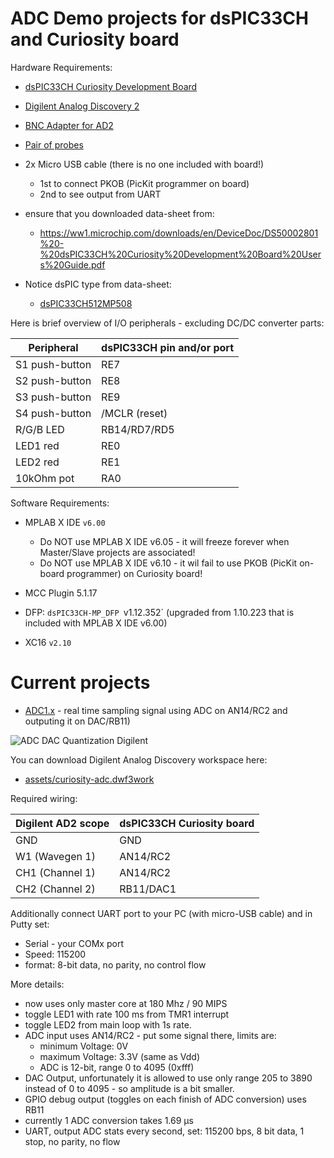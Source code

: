 # ADC Demo projects for dsPIC33CH and Curiosity board

Hardware Requirements:

- [dsPIC33CH Curiosity Development Board](https://www.microchip.com/en-us/development-tool/DM330028-2)
- [Digilent Analog Discovery 2](https://digilent.com/shop/analog-discovery-2-100ms-s-usb-oscilloscope-logic-analyzer-and-variable-power-supply/)
- [BNC Adapter for AD2](https://digilent.com/shop/bnc-adapter-for-analog-discovery/)
- [Pair of probes](https://digilent.com/shop/bnc-oscilloscope-x1-x10-probes-pair/)
- 2x Micro USB cable (there is no one included with board!)

  - 1st to connect PKOB (PicKit programmer on board) 
  - 2nd to see output from UART

- ensure that you downloaded data-sheet from:

  - https://ww1.microchip.com/downloads/en/DeviceDoc/DS50002801%20-%20dsPIC33CH%20Curiosity%20Development%20Board%20Users%20Guide.pdf
- Notice dsPIC type from data-sheet:
  - [dsPIC33CH512MP508](https://www.microchip.com/en-us/product/dsPIC33CH512MP508)

Here is brief overview of I/O peripherals - excluding DC/DC converter parts:

| Peripheral | dsPIC33CH pin and/or port |
| --- | --- |
| S1 push-button | RE7 |
| S2 push-button | RE8 |
| S3 push-button | RE9 |
| S4 push-button | /MCLR (reset) |
| R/G/B LED | RB14/RD7/RD5 |
| LED1 red | RE0 |
| LED2 red | RE1 |
| 10kOhm pot | RA0 |

Software Requirements:

- MPLAB X IDE `v6.00`

  - Do NOT use MPLAB X IDE v6.05 - it will freeze forever when Master/Slave projects are associated!
  - Do NOT use MPLAB X IDE v6.10 - it wil fail to use PKOB (PicKit on-board programmer) on Curiosity
    board!

- MCC Plugin 5.1.17
- DFP: `dsPIC33CH-MP_DFP `v1.12.352` (upgraded from 1.10.223 that is included with MPLAB X IDE v6.00)
- XC16 `v2.10`

# Current projects

* [ADC1.x](ADC1.x) - real time sampling signal using ADC on AN14/RC2 and outputing
  it on DAC/RB11)

![ADC DAC Quantization Digilent](assets/adc-dac-quantization.png)

You can download Digilent Analog Discovery workspace here:

- [assets/curiosity-adc.dwf3work](assets/curiosity-adc.dwf3work)


Required wiring:

| Digilent AD2 scope | dsPIC33CH Curiosity board |
| --- | --- |
| GND | GND |
| W1 (Wavegen 1) | AN14/RC2 |
| CH1 (Channel 1) | AN14/RC2 |
| CH2 (Channel 2) | RB11/DAC1 |

Additionally connect UART port to your PC (with micro-USB cable) and
in Putty set:
- Serial - your COMx port
- Speed: 115200
- format: 8-bit data, no  parity, no control flow

More details:
  - now uses only master core at 180 Mhz / 90 MIPS
  - toggle LED1 with rate 100 ms from TMR1 interrupt
  - toggle LED2 from main loop with 1s rate.
  - ADC input uses AN14/RC2 - put some signal there, limits are:
    - minimum Voltage: 0V
    - maximum Voltage: 3.3V (same as Vdd)
    - ADC is 12-bit, range 0 to 4095 (0xfff)
  - DAC Output, unfortunately it is allowed to use only range 205 to 3890 instead of 0 to 4095 - so 
    amplitude is a bit smaller.
  - GPIO debug output (toggles on each finish of ADC conversion) uses RB11
  - currently 1 ADC conversion takes 1.69 µs
  - UART, output ADC stats every second, set: 115200 bps, 8 bit data, 1 stop, no parity, no flow


